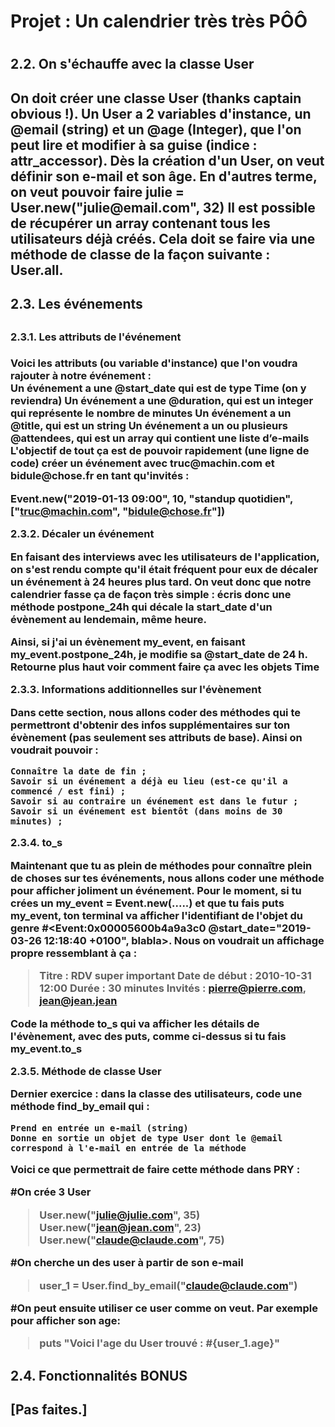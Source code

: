 <h1> Projet : Un calendrier très très PÔÔ <h1/>

<h2>2.2. On s'échauffe avec la classe User<h2/>
<p>
On doit créer une classe User (thanks captain obvious !).
Un User a 2 variables d'instance, un @email (string) et un @age (Integer), que l'on peut lire et modifier à sa guise (indice : attr_accessor).
Dès la création d'un User, on veut définir son e-mail et son âge. En d'autres terme, on veut pouvoir faire julie = User.new("julie@email.com", 32)
Il est possible de récupérer un array contenant tous les utilisateurs déjà créés. Cela doit se faire via une méthode de classe de la façon suivante : User.all. 
<p/>
<h2>2.3. Les événements<h2/>

<h3>2.3.1. Les attributs de l'événement<h3/>
<p>
Voici les attributs (ou variable d'instance) que l'on voudra rajouter à notre événement :
<br>
    Un événement a une @start_date qui est de type Time (on y reviendra)
    Un événement a une @duration, qui est un integer qui représente le nombre de minutes
    Un événement a un @title, qui est un string
    Un événement a un ou plusieurs @attendees, qui est un array qui contient une liste d’e-mails
<br>
L'objectif de tout ça est de pouvoir rapidement (une ligne de code) créer un événement avec truc@machin.com et bidule@chose.fr en tant qu'invités :

Event.new("2019-01-13 09:00", 10, "standup quotidien", ["truc@machin.com", "bidule@chose.fr"])
<p/>
2.3.2. Décaler un événement

En faisant des interviews avec les utilisateurs de l'application, on s'est rendu compte qu'il était fréquent pour eux de décaler un événement à 24 heures plus tard. On veut donc que notre calendrier fasse ça de façon très simple : écris donc une méthode postpone_24h qui décale la start_date d'un évènement au lendemain, même heure.

Ainsi, si j'ai un évènement my_event, en faisant my_event.postpone_24h, je modifie sa @start_date de 24 h. Retourne plus haut voir comment faire ça avec les objets Time

2.3.3. Informations additionnelles sur l'évènement

Dans cette section, nous allons coder des méthodes qui te permettront d'obtenir des infos supplémentaires sur ton évènement (pas seulement ses attributs de base). Ainsi on voudrait pouvoir :

    Connaître la date de fin ;
    Savoir si un événement a déjà eu lieu (est-ce qu'il a commencé / est fini) ;
    Savoir si au contraire un événement est dans le futur ;
    Savoir si un événement est bientôt (dans moins de 30 minutes) ;

2.3.4. to_s

Maintenant que tu as plein de méthodes pour connaître plein de choses sur tes événements, nous allons coder une méthode pour afficher joliment un événement.
Pour le moment, si tu crées un my_event = Event.new(.....) et que tu fais puts my_event, ton terminal va afficher l'identifiant de l'objet du genre #<Event:0x00005600b4a9a3c0 @start_date="2019-03-26 12:18:40 +0100", blabla>. Nous on voudrait un affichage propre ressemblant à ça :

>Titre : RDV super important
>Date de début : 2010-10-31 12:00
>Durée : 30 minutes
>Invités : pierre@pierre.com, jean@jean.jean

Code la méthode to_s qui va afficher les détails de l'évènement, avec des puts, comme ci-dessus si tu fais my_event.to_s

2.3.5. Méthode de classe User

Dernier exercice : dans la classe des utilisateurs, code une méthode find_by_email qui :

    Prend en entrée un e-mail (string)
    Donne en sortie un objet de type User dont le @email correspond à l'e-mail en entrée de la méthode

Voici ce que permettrait de faire cette méthode dans PRY :

#On crée 3 User
>User.new("julie@julie.com", 35)
>User.new("jean@jean.com", 23)
>User.new("claude@claude.com", 75)

#On cherche un des user à partir de son e-mail
>user_1 = User.find_by_email("claude@claude.com")

#On peut ensuite utiliser ce user comme on veut. Par exemple pour afficher son age:
>puts "Voici l'age du User trouvé : #{user_1.age}"

<h2>2.4. Fonctionnalités BONUS<h2/>
[Pas faites.]
